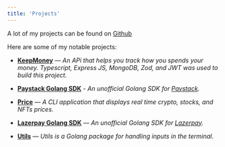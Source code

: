 ```yaml
---
title: 'Projects'
---
```


A lot of my projects can be found on [Github](https://github.com/inuoshios)

Here are some of my notable projects:

- [**KeepMoney**](https://github.com/inuoshios/keepmoney) — _An APi that helps you track how you spends your money. Typescript, Express JS, MongoDB, Zod, and JWT was used to build this project._

- [**Paystack Golang SDK**](https://github.com/inuoshios/paystack-go-sdk) - _An unofficial Golang SDK for [Paystack](https://paystack.com)._

- [**Price**](https://github.com/inuoshios/price-action) — _A CLI application that displays real time crypto, stocks, and NFTs prices._

- [**Lazerpay Golang SDK**](https://github.com/inuoshios/lazerpay-go-sdk) — _An unofficial Golang SDK for [Lazerpay](https://lazerpay.finance/)._

- [**Utils**](https://github.com/inuoshios/utils) — _Utils is a Golang package for handling inputs in the terminal._
